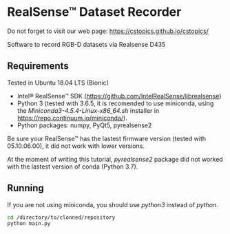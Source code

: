 # RealSense™ Dataset Recorder

Do not forget to visit our web page: https://cstopics.github.io/cstopics/

Software to record RGB-D datasets via Realsense D435

## Requirements

Tested in Ubuntu 18.04 LTS (Bionic)

* Intel® RealSense™ SDK (https://github.com/IntelRealSense/librealsense)
* Python 3 (tested with 3.6.5, it is recomended to use miniconda, using the *Miniconda3-4.5.4-Linux-x86_64.sh* installer in https://repo.continuum.io/miniconda/).
* Python packages: numpy, PyQt5, pyrealsense2

Be sure your RealSense™ has the lastest firmware version (tested with 05.10.06.00), it did not work with lower versions.

At the moment of writing this tutorial, *pyrealsense2* package did not worked with the lastest version of conda (Python 3.7).

## Running

If you are not using miniconda, you should use *python3* instead of *python*.

``` bash
cd /directory/to/clonned/repository
python main.py
```
